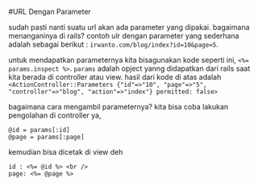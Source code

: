 #URL Dengan Parameter

sudah pasti nanti suatu url akan ada parameter yang dipakai. bagaimana menanganinya di rails?
contoh ulr dengan parameter yang sederhana adalah sebagai berikut : `irwanto.com/blog/index?id=10&page=5`.

untuk mendapatkan parameternya kita bisagunakan kode seperti ini, `<%= params.inspect %>`. `params` adalah opject yanng didapatkan dari rails saat kita berada di controller atau view.
hasil dari kode di atas adalah `<ActionController::Parameters {"id"=>"10", "page"=>"5", "controller"=>"blog", "action"=>"index"} permitted: false>`

bagaimana cara mengambil parameternya? kita bisa coba lakukan pengolahan di controller ya,

```
@id = params[:id]
@page = params[:page]
```

kemudian bisa dicetak di view deh

```
id : <%= @id %> <br />
page: <%= @page %>
```
